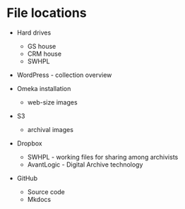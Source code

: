 # File locations

- Hard drives
    - GS house
    - CRM house
    - SWHPL

- WordPress - collection overview

- Omeka installation
    - web-size images

- S3
    - archival images

- Dropbox
    - SWHPL - working files for sharing among archivists
    - AvantLogic - Digital Archive technology

- GitHub
    - Source code
    - Mkdocs




